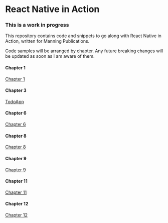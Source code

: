 # React Native in Action

### This is a work in progress

This repository contains code and snippets to go along with React Native in Action, written for Manning Publications.

Code samples will be arranged by chapter. Any future breaking changes will be updated as soon as I am aware of them.

#### Chapter 1

[Chapter 1](https://github.com/dabit3/react-native-in-action/tree/chapter1)


#### Chapter 3

[TodoApp](https://github.com/dabit3/react-native-in-action/tree/chapter3)

#### Chapter 6

[Chapter 6](https://github.com/dabit3/react-native-in-action/tree/chapter6)

#### Chapter 8
[Chapter 8](https://github.com/dabit3/react-native-in-action/tree/chapter8)

#### Chapter 9
[Chapter 9](https://github.com/dabit3/react-native-in-action/tree/chapter9)

#### Chapter 11
[Chapter 11](https://github.com/dabit3/react-native-in-action/tree/chapter11)

#### Chapter 12
[Chapter 12](https://github.com/dabit3/react-native-in-action/tree/chapter12)